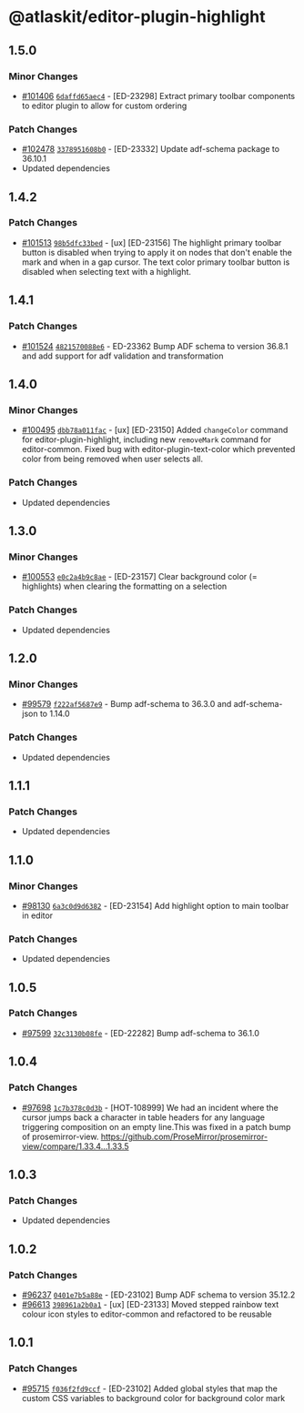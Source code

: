 # @atlaskit/editor-plugin-highlight

## 1.5.0

### Minor Changes

-   [#101406](https://stash.atlassian.com/projects/CONFCLOUD/repos/confluence-frontend/pull-requests/101406)
    [`6daffd65aec4`](https://stash.atlassian.com/projects/CONFCLOUD/repos/confluence-frontend/commits/6daffd65aec4) -
    [ED-23298] Extract primary toolbar components to editor plugin to allow for custom ordering

### Patch Changes

-   [#102478](https://stash.atlassian.com/projects/CONFCLOUD/repos/confluence-frontend/pull-requests/102478)
    [`3378951608b0`](https://stash.atlassian.com/projects/CONFCLOUD/repos/confluence-frontend/commits/3378951608b0) -
    [ED-23332] Update adf-schema package to 36.10.1
-   Updated dependencies

## 1.4.2

### Patch Changes

-   [#101513](https://stash.atlassian.com/projects/CONFCLOUD/repos/confluence-frontend/pull-requests/101513)
    [`98b5dfc33bed`](https://stash.atlassian.com/projects/CONFCLOUD/repos/confluence-frontend/commits/98b5dfc33bed) -
    [ux] [ED-23156] The highlight primary toolbar button is disabled when trying to apply it on
    nodes that don't enable the mark and when in a gap cursor. The text color primary toolbar button
    is disabled when selecting text with a highlight.

## 1.4.1

### Patch Changes

-   [#101524](https://stash.atlassian.com/projects/CONFCLOUD/repos/confluence-frontend/pull-requests/101524)
    [`4821570088e6`](https://stash.atlassian.com/projects/CONFCLOUD/repos/confluence-frontend/commits/4821570088e6) -
    ED-23362 Bump ADF schema to version 36.8.1 and add support for adf validation and transformation

## 1.4.0

### Minor Changes

-   [#100495](https://stash.atlassian.com/projects/CONFCLOUD/repos/confluence-frontend/pull-requests/100495)
    [`dbb78a011fac`](https://stash.atlassian.com/projects/CONFCLOUD/repos/confluence-frontend/commits/dbb78a011fac) -
    [ux] [ED-23150] Added `changeColor` command for editor-plugin-highlight, including new
    `removeMark` command for editor-common. Fixed bug with editor-plugin-text-color which prevented
    color from being removed when user selects all.

### Patch Changes

-   Updated dependencies

## 1.3.0

### Minor Changes

-   [#100553](https://stash.atlassian.com/projects/CONFCLOUD/repos/confluence-frontend/pull-requests/100553)
    [`e0c2a4b9c8ae`](https://stash.atlassian.com/projects/CONFCLOUD/repos/confluence-frontend/commits/e0c2a4b9c8ae) -
    [ED-23157] Clear background color (= highlights) when clearing the formatting on a selection

### Patch Changes

-   Updated dependencies

## 1.2.0

### Minor Changes

-   [#99579](https://stash.atlassian.com/projects/CONFCLOUD/repos/confluence-frontend/pull-requests/99579)
    [`f222af5687e9`](https://stash.atlassian.com/projects/CONFCLOUD/repos/confluence-frontend/commits/f222af5687e9) -
    Bump adf-schema to 36.3.0 and adf-schema-json to 1.14.0

### Patch Changes

-   Updated dependencies

## 1.1.1

### Patch Changes

-   Updated dependencies

## 1.1.0

### Minor Changes

-   [#98130](https://stash.atlassian.com/projects/CONFCLOUD/repos/confluence-frontend/pull-requests/98130)
    [`6a3c0d9d6382`](https://stash.atlassian.com/projects/CONFCLOUD/repos/confluence-frontend/commits/6a3c0d9d6382) -
    [ED-23154] Add highlight option to main toolbar in editor

### Patch Changes

-   Updated dependencies

## 1.0.5

### Patch Changes

-   [#97599](https://stash.atlassian.com/projects/CONFCLOUD/repos/confluence-frontend/pull-requests/97599)
    [`32c3130b08fe`](https://stash.atlassian.com/projects/CONFCLOUD/repos/confluence-frontend/commits/32c3130b08fe) -
    [ED-22282] Bump adf-schema to 36.1.0

## 1.0.4

### Patch Changes

-   [#97698](https://stash.atlassian.com/projects/CONFCLOUD/repos/confluence-frontend/pull-requests/97698)
    [`1c7b378c0d3b`](https://stash.atlassian.com/projects/CONFCLOUD/repos/confluence-frontend/commits/1c7b378c0d3b) -
    [HOT-108999] We had an incident where the cursor jumps back a character in table headers for any
    language triggering composition on an empty line.This was fixed in a patch bump of
    prosemirror-view. https://github.com/ProseMirror/prosemirror-view/compare/1.33.4...1.33.5

## 1.0.3

### Patch Changes

-   Updated dependencies

## 1.0.2

### Patch Changes

-   [#96237](https://stash.atlassian.com/projects/CONFCLOUD/repos/confluence-frontend/pull-requests/96237)
    [`0401e7b5a88e`](https://stash.atlassian.com/projects/CONFCLOUD/repos/confluence-frontend/commits/0401e7b5a88e) -
    [ED-23102] Bump ADF schema to version 35.12.2
-   [#96613](https://stash.atlassian.com/projects/CONFCLOUD/repos/confluence-frontend/pull-requests/96613)
    [`398961a2b0a1`](https://stash.atlassian.com/projects/CONFCLOUD/repos/confluence-frontend/commits/398961a2b0a1) -
    [ux] [ED-23133] Moved stepped rainbow text colour icon styles to editor-common and refactored to
    be reusable

## 1.0.1

### Patch Changes

-   [#95715](https://stash.atlassian.com/projects/CONFCLOUD/repos/confluence-frontend/pull-requests/95715)
    [`f036f2fd9ccf`](https://stash.atlassian.com/projects/CONFCLOUD/repos/confluence-frontend/commits/f036f2fd9ccf) -
    [ED-23102] Added global styles that map the custom CSS variables to background color for
    background color mark
